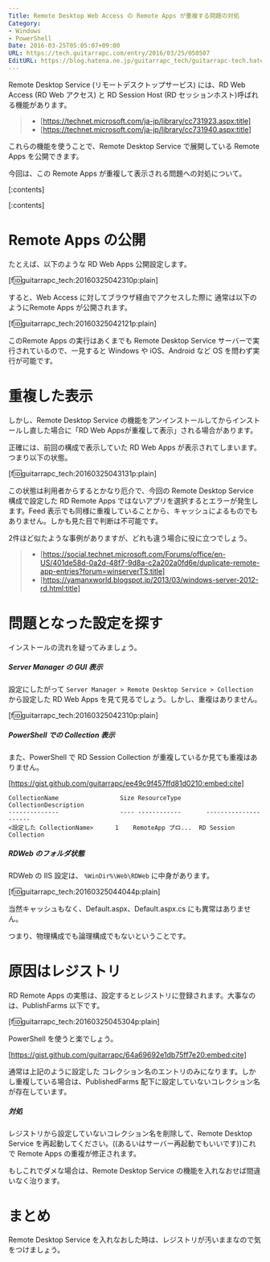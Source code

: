 ```yaml
---
Title: Remote Desktop Web Access の Remote Apps が重複する問題の対処
Category:
- Windows
- PowerShell
Date: 2016-03-25T05:05:07+09:00
URL: https://tech.guitarrapc.com/entry/2016/03/25/050507
EditURL: https://blog.hatena.ne.jp/guitarrapc_tech/guitarrapc-tech.hatenablog.com/atom/entry/10328537792368428860
---
```


Remote Desktop Service (リモートデスクトップサービス) には、RD Web Access (RD Web アクセス) と RD Session Host (RD セッションホスト)呼ばれる機能があります。

> - [https://technet.microsoft.com/ja-jp/library/cc731923.aspx:title]
> - [https://technet.microsoft.com/ja-jp/library/cc731940.aspx:title]


これらの機能を使うことで、Remote Desktop Service で展開している Remote Apps を公開できます。

今回は、この Remote Apps が重複して表示される問題への対処について。


[:contents]

[:contents]

# Remote Apps の公開

たとえば、以下のような RD Web Apps 公開設定します。

[f:id:guitarrapc_tech:20160325042310p:plain]

すると、Web Access に対してブラウザ経由でアクセスした際に 通常は以下のようにRemote Apps が公開されます。

[f:id:guitarrapc_tech:20160325042121p:plain]

このRemote Apps の実行はあくまでも Remote Desktop Service サーバーで実行されているので、一見すると Windows や iOS、Android など OS を問わず実行が可能です。

# 重複した表示

しかし、Remote Desktop Service の機能をアンインストールしてからインストールし直した場合に「RD Web Appsが重複して表示」される場合があります。

正確には、前回の構成で表示していた RD Web Apps が表示されてしまいます。つまり以下の状態。

[f:id:guitarrapc_tech:20160325043131p:plain]

この状態は利用者からするとかなり厄介で、今回の Remote Desktop Service 構成で設定した RD Remote Apps ではないアプリを選択するとエラーが発生します。Feed 表示でも同様に重複していることから、キャッシュによるものでもありません。しかも見た目で判断は不可能です。

2件ほど似たような事例がありますが、どれも違う場合に役に立つでしょう。

> - [https://social.technet.microsoft.com/Forums/office/en-US/401de58d-0a2d-48f7-9d8a-c2a202a0fd6e/duplicate-remote-app-entries?forum=winserverTS:title]
> - [https://yamanxworld.blogspot.jp/2013/03/windows-server-2012-rd.html:title]


# 問題となった設定を探す

インストールの流れを疑ってみましょう。

##### Server Manager の GUI 表示

設定にしたがって ```Server Manager > Remote Desktop Service > Collection``` から設定した RD Web Apps を見て見るでしょう。しかし、重複はありません。

[f:id:guitarrapc_tech:20160325042310p:plain]

##### PowerShell での Collection 表示

また、PowerShell で RD Session Collection が重複しているか見ても重複はありません。

[https://gist.github.com/guitarrapc/ee49c9f457ffd81d0210:embed:cite]

```
CollectionName                 Size ResourceType       CollectionDescription
--------------                 ---- ------------       ---------------------
<設定した CollectionName>      1    RemoteApp プロ...  RD Session Collection
```

##### RDWeb のフォルダ状態


RDWeb の IIS 設定は、 ```%WinDir%\Web\RDWeb``` に中身があります。

[f:id:guitarrapc_tech:20160325044044p:plain]

当然キャッシュもなく、Default.aspx、Default.aspx.cs にも異常はありません。

つまり、物理構成でも論理構成でもないということです。

# 原因はレジストリ

RD Remote Apps の実態は、設定するとレジストリに登録されます。大事なのは、PublishFarms 以下です。

[f:id:guitarrapc_tech:20160325045304p:plain]

PowerShell を使うと楽でしょう。

[https://gist.github.com/guitarrapc/64a69692e1db75ff7e20:embed:cite]

通常は上記のように設定した コレクション名のエントリのみになります。しかし重複している場合は、PublishedFarms 配下に設定していないコレクション名が存在しています。

##### 対処

レジストリから設定していないコレクション名を削除して、Remote Desktop Service を再起動してください。((あるいはサーバー再起動でもいいです))これで Remote Apps の重複が修正されます。

もしこれでダメな場合は、Remote Desktop Service の機能を入れなおせば間違いなく治ります。

# まとめ

Remote Desktop Service を入れなおした時は、レジストリが汚いままなので気をつけましょう。
